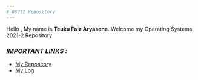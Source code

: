 ```yaml
---
# OS212 Repository
---
```


Hello , My name is **Teuku Faiz Aryasena**.
Welcome my Operating Systems 2021-2 Repository

### *IMPORTANT LINKS :*
- [My Repository](https://github.com/teukufaiz/os212)
- [My Log](https://teukufaiz.github.io/os212/TXT/mylog.txt)

